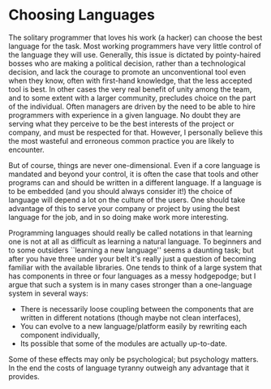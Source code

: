 # Choosing Languages

The solitary programmer that loves his work (a hacker) can choose the best language for the task. Most working programmers have very little control of the language they will use. Generally, this issue is dictated by pointy-haired bosses who are making a political decision, rather than a technological decision, and lack the courage to promote an unconventional tool even when they know, often with first-hand knowledge, that the less accepted tool is best. In other cases the very real benefit of unity among the team, and to some extent with a larger community, precludes choice on the part of the individual. Often managers are driven by the need to be able to hire programmers with experience in a given language. No doubt they are serving what they perceive to be the best interests of the project or company, and must be respected for that. However, I personally believe this the most wasteful and erroneous common practice you are likely to encounter.

But of course, things are never one-dimensional. Even if a core language is mandated and beyond your control, it is often the case that tools and other programs can and should be written in a different language. If a language is to be embedded (and you should always consider it!) the choice of language will depend a lot on the culture of the users. One should take advantage of this to serve your company or project by using the best language for the job, and in so doing make work more interesting.

Programming languages should really be called notations in that learning one is not at all as difficult as learning a natural language. To beginners and to some outsiders ``learning a new language'' seems a daunting task; but after you have three under your belt it's really just a question of becoming familiar with the available libraries. One tends to think of a large system that has components in three or four languages as a messy hodgepodge; but I argue that such a system is in many cases stronger than a one-language system in several ways:

- There is necessarily loose coupling between the components that are written in different notations (though maybe not clean interfaces),
- You can evolve to a new language/platform easily by rewriting each component individually,
- Its possible that some of the modules are actually up-to-date.

Some of these effects may only be psychological; but psychology matters. In the end the costs of language tyranny outweigh any advantage that it provides.
